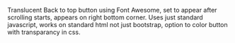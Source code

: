 
Translucent Back to top button using Font Awesome, set to appear after scrolling starts, appears on right bottom corner.
Uses just standard javascript, works on standard html not just bootstrap, option to color button with transparancy in css.
